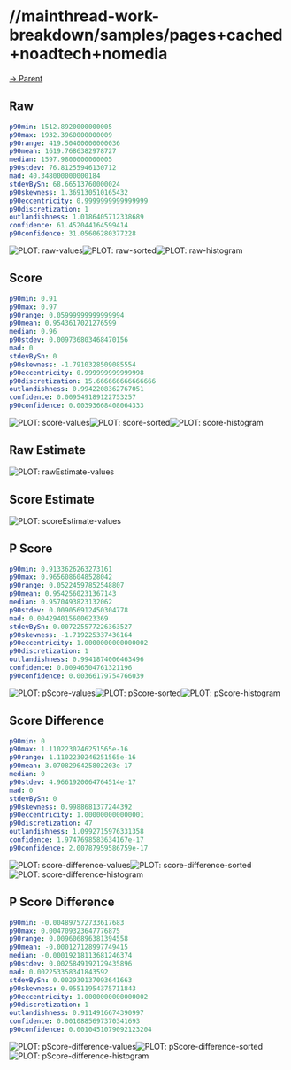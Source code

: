 
# //mainthread-work-breakdown/samples/pages+cached+noadtech+nomedia

[→ Parent](../..)


## Raw


```yaml
p90min: 1512.8920000000005
p90max: 1932.3960000000009
p90range: 419.50400000000036
p90mean: 1619.7686382978727
median: 1597.9800000000005
p90stdev: 76.81255946130712
mad: 40.348000000000184
stdevBySn: 68.66513760000024
p90skewness: 1.369130510165432
p90eccentricity: 0.9999999999999999
p90discretization: 1
outlandishness: 1.0186405712338689
confidence: 61.452044164599414
p90confidence: 31.05606280377228

```

![PLOT: raw-values](./raw/values.svg)![PLOT: raw-sorted](./raw/sorted.svg)![PLOT: raw-histogram](./raw/histogram.svg)
## Score


```yaml
p90min: 0.91
p90max: 0.97
p90range: 0.05999999999999994
p90mean: 0.9543617021276599
median: 0.96
p90stdev: 0.009736803468470156
mad: 0
stdevBySn: 0
p90skewness: -1.7910328509085554
p90eccentricity: 0.999999999999998
p90discretization: 15.666666666666666
outlandishness: 0.9942208362767051
confidence: 0.009549189122753257
p90confidence: 0.00393668408064333

```

![PLOT: score-values](./score/values.svg)![PLOT: score-sorted](./score/sorted.svg)![PLOT: score-histogram](./score/histogram.svg)
## Raw Estimate

![PLOT: rawEstimate-values](./rawEstimate/values.svg)
## Score Estimate

![PLOT: scoreEstimate-values](./scoreEstimate/values.svg)
## P Score


```yaml
p90min: 0.9133626263273161
p90max: 0.9656086048528042
p90range: 0.05224597852548807
p90mean: 0.9542560231367143
median: 0.9570493823132062
p90stdev: 0.009056912450304778
mad: 0.004294015600623369
stdevBySn: 0.007225577226363527
p90skewness: -1.719225337436164
p90eccentricity: 1.0000000000000002
p90discretization: 1
outlandishness: 0.9941874006463496
confidence: 0.00946504761321196
p90confidence: 0.00366179754766039

```

![PLOT: pScore-values](./pScore/values.svg)![PLOT: pScore-sorted](./pScore/sorted.svg)![PLOT: pScore-histogram](./pScore/histogram.svg)
## Score Difference


```yaml
p90min: 0
p90max: 1.1102230246251565e-16
p90range: 1.1102230246251565e-16
p90mean: 3.0708296425802203e-17
median: 0
p90stdev: 4.9661920064764514e-17
mad: 0
stdevBySn: 0
p90skewness: 0.9988681377244392
p90eccentricity: 1.000000000000001
p90discretization: 47
outlandishness: 1.0992715976331358
confidence: 1.9747698583634167e-17
p90confidence: 2.00787959586759e-17

```

![PLOT: score-difference-values](./score-difference/values.svg)![PLOT: score-difference-sorted](./score-difference/sorted.svg)![PLOT: score-difference-histogram](./score-difference/histogram.svg)
## P Score Difference


```yaml
p90min: -0.004897572733617683
p90max: 0.004709323647776875
p90range: 0.009606896381394558
p90mean: -0.000127128997749415
median: -0.00019218113681246374
p90stdev: 0.0025849192129435896
mad: 0.002253358341843592
stdevBySn: 0.002930137093641663
p90skewness: 0.05511954375711843
p90eccentricity: 1.0000000000000002
p90discretization: 1
outlandishness: 0.9114916674390997
confidence: 0.0010885697370341693
p90confidence: 0.0010451079092123204

```

![PLOT: pScore-difference-values](./pScore-difference/values.svg)![PLOT: pScore-difference-sorted](./pScore-difference/sorted.svg)![PLOT: pScore-difference-histogram](./pScore-difference/histogram.svg)